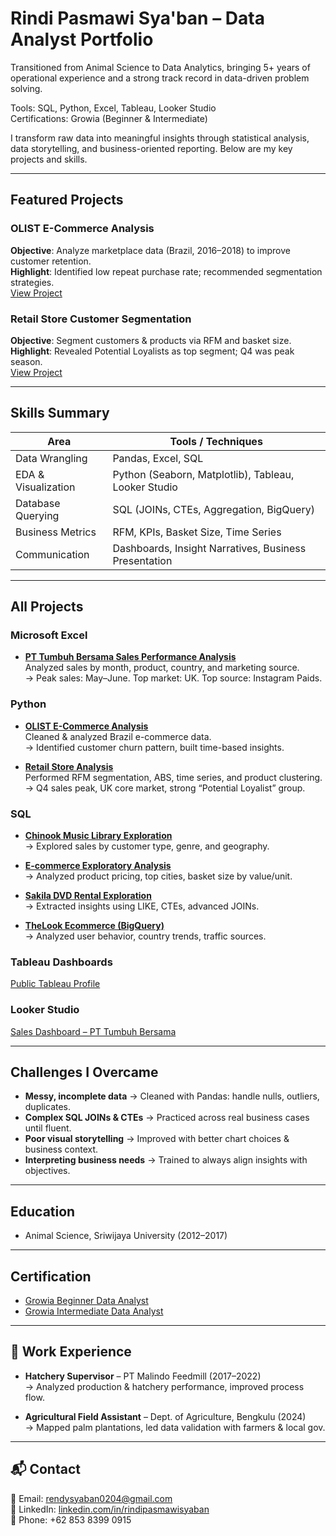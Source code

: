 #  Rindi Pasmawi Sya'ban – Data Analyst Portfolio

 Transitioned from Animal Science to Data Analytics, bringing 5+ years of operational experience and a strong track record in data-driven problem solving.

 Tools: SQL, Python, Excel, Tableau, Looker Studio  
 Certifications: Growia (Beginner & Intermediate)  

I transform raw data into meaningful insights through statistical analysis, data storytelling, and business-oriented reporting. Below are my key projects and skills.

---

##  Featured Projects

### OLIST E-Commerce Analysis  
**Objective**: Analyze marketplace data (Brazil, 2016–2018) to improve customer retention.  
**Highlight**: Identified low repeat purchase rate; recommended segmentation strategies.  
[View Project](#OLIST-E-Commerce-Analysis)

### Retail Store Customer Segmentation  
**Objective**: Segment customers & products via RFM and basket size.  
**Highlight**: Revealed Potential Loyalists as top segment; Q4 was peak season.  
[View Project](#Retail-Store-Analysis)

---

## Skills Summary

| Area                   | Tools / Techniques                                     |
|------------------------|--------------------------------------------------------|
| Data Wrangling         | Pandas, Excel, SQL                                     |
| EDA & Visualization    | Python (Seaborn, Matplotlib), Tableau, Looker Studio   |
| Database Querying      | SQL (JOINs, CTEs, Aggregation, BigQuery)               |
| Business Metrics       | RFM, KPIs, Basket Size, Time Series                    |
| Communication          | Dashboards, Insight Narratives, Business Presentation  |

---

## All Projects

### Microsoft Excel
- **[PT Tumbuh Bersama Sales Performance Analysis](https://github.com/rindi-ps/Data-Analyst-Portfolio/blob/main/PT.%20Tumbuh%20Bersama%20Sales%20Performance%20Analysis.xlsx)**  
  Analyzed sales by month, product, country, and marketing source.  
  → Peak sales: May–June. Top market: UK. Top source: Instagram Paids.

### Python
- **[OLIST E-Commerce Analysis](https://github.com/rindi-ps/Data-Analyst-Portfolio/blob/main/OLIST%20E-Commerce%20Analysis.ipynb)**  
  Cleaned & analyzed Brazil e-commerce data.  
  → Identified customer churn pattern, built time-based insights.

- **[Retail Store Analysis](https://github.com/rindi-ps/Data-Analyst-Portfolio/blob/main/Retail%20Store%20Analysis.ipynb)**  
  Performed RFM segmentation, ABS, time series, and product clustering.  
  → Q4 sales peak, UK core market, strong “Potential Loyalist” group.

### SQL
- **[Chinook Music Library Exploration](https://github.com/rindi-ps/Data-Analyst-Portfolio/blob/main/Chinook%20Music%20Player%20Library%20Data%20Exploration.sql)**  
  → Explored sales by customer type, genre, and geography.

- **[E-commerce Exploratory Analysis](https://github.com/rindi-ps/Data-Analyst-Portfolio/blob/main/Ecommerce%20Data%20Exploratory.sql)**  
  → Analyzed product pricing, top cities, basket size by value/unit.

- **[Sakila DVD Rental Exploration](https://github.com/rindi-ps/Data-Analyst-Portfolio/blob/main/Sakila%20DVD%20Rental%20Store%20Data%20Exploration%20%26%20Analysis.sql)**  
  → Extracted insights using LIKE, CTEs, advanced JOINs.

- **[TheLook Ecommerce (BigQuery)](https://console.cloud.google.com/bigquery?project=citric-nova-446122-q0)**  
  → Analyzed user behavior, country trends, traffic sources.

### Tableau Dashboards  
[Public Tableau Profile](https://public.tableau.com/app/profile/rindi.pasmawi.syaban/vizzes)

### Looker Studio  
[Sales Dashboard – PT Tumbuh Bersama](https://lookerstudio.google.com/u/0/reporting/d7b930fb-8142-48bc-af27-dad4cefd1178/page/oCczE)

---

## Challenges I Overcame

- **Messy, incomplete data** → Cleaned with Pandas: handle nulls, outliers, duplicates.  
- **Complex SQL JOINs & CTEs** → Practiced across real business cases until fluent.  
- **Poor visual storytelling** → Improved with better chart choices & business context.  
- **Interpreting business needs** → Trained to always align insights with objectives.

---

## Education 
-  Animal Science, Sriwijaya University (2012–2017)
  
---
## Certification
-  [Growia Beginner Data Analyst](https://drive.google.com/file/d/1YQudPpjy48RU07eS3D3LFDnsDD2cKDrE/view?usp=sharing)  
-  [Growia Intermediate Data Analyst](https://drive.google.com/file/d/1ihr2_kuTRRTb0YaZdYt7b-WWWRulrMwb/view?usp=sharing)

---

## 🧪 Work Experience

- **Hatchery Supervisor** – PT Malindo Feedmill (2017–2022)  
  → Analyzed production & hatchery performance, improved process flow.  

- **Agricultural Field Assistant** – Dept. of Agriculture, Bengkulu (2024)  
  → Mapped palm plantations, led data validation with farmers & local gov.

---

## 📬 Contact

📧 Email: rendysyaban0204@gmail.com  
🔗 LinkedIn: [linkedin.com/in/rindipasmawisyaban](https://www.linkedin.com/in/rindipasmawisyaban/)  
📱 Phone: +62 853 8399 0915
